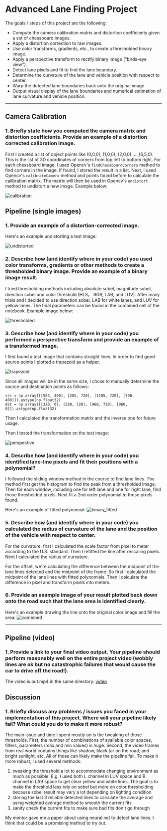 # Advanced Lane Finding Project

The goals / steps of this project are the following:

* Compute the camera calibration matrix and distortion coefficients given a set of chessboard images.
* Apply a distortion correction to raw images.
* Use color transforms, gradients, etc., to create a thresholded binary image.
* Apply a perspective transform to rectify binary image ("birds-eye view").
* Detect lane pixels and fit to find the lane boundary.
* Determine the curvature of the lane and vehicle position with respect to center.
* Warp the detected lane boundaries back onto the original image.
* Output visual display of the lane boundaries and numerical estimation of lane curvature and vehicle position.

---
## Camera Calibration

### 1. Briefly state how you computed the camera matrix and distortion coefficients. Provide an example of a distortion corrected calibration image.
First I created a list of object points like (0,0,0), (1,0,0), (2,0,0) ....,(6,5,0). This is the list of 3D coordinates of corners from top left to bottom right. For each chessboard image, I used Opencv's `findChessboardCorners` method to find corners in the image. If found, I stored the result in a list. Next, I used Opencv's `calibrateCamera` method and points found before to calculate the calibration matrix. The matrix will then be used in Opencv's `undistort` method to undistort a new image. Example below:

![calibration](./output_images/calibration.png)



## Pipeline (single images)

### 1. Provide an example of a distortion-corrected image.
Here's an example undistorting a test image:

![undistorted](./output_images/undistorted.png)


### 2. Describe how (and identify where in your code) you used color transforms, gradients or other methods to create a thresholded binary image. Provide an example of a binary image result.
I tried thresholding methods including absolute sobel, magnitude sobel, direction sobel and color threshold (HLS， RGB, LAB, and LUV). After many trials and I decided to use direction sobel, LAB for white lanes, and LUV for yellow lanes. The final parameters can be found in the combined cell of the notebook. Example image below:

![thresholded](./output_images/thresholded.png)


### 3. Describe how (and identify where in your code) you performed a perspective transform and provide an example of a transformed image.
I first found a test image that contains straight lines. In order to find good source points I plotted a trapezoid as a helper. 

![trapezoid](./output_images/trapezoid.png)


Since all images will be in the same size, I chose to manually determine the source and destination points as follows:

```
src = np.array([[585, 460], [205, 720], [1105, 720], [700, 460]]).astype(np.float32)
dst = np.array([[320, 0], [320, 720], [960, 720], [960, 0]]).astype(np.float32)
```

Then I calculated the transformation matrix and the inverse one for future usage. 

Then I tested the transformation on the test image:

![perspective](./output_images/perspective.png)


### 4. Describe how (and identify where in your code) you identified lane-line pixels and fit their positions with a polynomial?

I followed the sliding window method in the course to find lane lines. The method first get the histogram to find the peak from a thresholded image. Then for each window, including one for left lane and one for right lane, find those thresholded pixels. Next fit a 2nd order polynomial to those pixels found. 

Here's an example of fitted polynomial:
![binary_fitted](./output_images/binary_fitted.png)


### 5. Describe how (and identify where in your code) you calculated the radius of curvature of the lane and the position of the vehicle with respect to center.
For the curvature, first I calculated the scale factor from pixel to meter according to the U.S. standard. Then I refitted the line after rescaling pixels. Next I calculated the radius of curvature.

For the offset, we're calculating the difference between the midpoint of the lane lines detected and the midpoint of the frame. So first I calculated the midpoint of the lane lines with fitted polynomials. Then I calculate the difference in pixel and transform pixels into meters. 

### 6. Provide an example image of your result plotted back down onto the road such that the lane area is identified clearly.

Here's an example drawing the line onto the original color image and fill the area:
![combined](./output_images/combined.png)

---

## Pipeline (video)

### 1. Provide a link to your final video output. Your pipeline should perform reasonably well on the entire project video (wobbly lines are ok but no catastrophic failures that would cause the car to drive off the road!).

The video is out.mp4 in the same directory:
[video](./out3.mp4)

## Discussion

### 1. Briefly discuss any problems / issues you faced in your implementation of this project. Where will your pipeline likely fail? What could you do to make it more robust?
The main issue and time I spent mostly on is the tweaking of those thresholds. First, the number of combinations of available color spaces, filters, parameters (max and min values) is huge. Second, the video frames from real world contains things like shadow, black tar on the road, and bright sunlight, etc. All of those can likely make the pipeline fail. To make it more robust, I used several methods:

1. tweaking the threshold a lot to accommodate changing environment as much as possible. E.g. I used both L channel in LUV space and B channel in LAB space to get clear yellow and white lines. The goal is to make the threshold less rely on sobel but more on color thresholding because sobel result may vary a lot depending on lighting condition
2. storing the last 3 reliable detected lines to calculate the average and using weighted average method to smooth the current fits
3. sanity check the current fits to make sure bad fits don't go through

My mentor gave me a paper about using neural net to detect lane lines. I think that could be a promising method to try out. 


